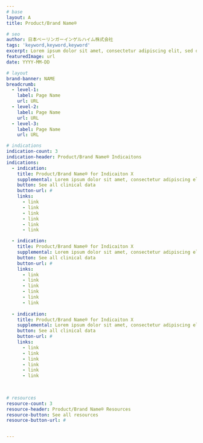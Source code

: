 ```yaml
---
# base
layout: A
title: Product/Brand Name®

# seo
author: 日本ベーリンガーインゲルハイム株式会社
tags: 'keyword,keyword,keyword'
excerpt: Lorem ipsum dolor sit amet, consectetur adipiscing elit, sed do tempor. Lorem ipsum dolor sit amet, consectetur adipiscing elit, sed do tempor.
featuredImage: url
date: YYYY-MM-DD

# layout
brand-banner: NAME
breadcrumb:
  - level-1: 
    label: Page Name
    url: URL
  - level-2: 
    label: Page Name
    url: URL
  - level-3: 
    label: Page Name
    url: URL

# indications
indication-count: 3
indication-header: Product/Brand Name® Indicaitons
indications:
  - indication:
    title: Product/Brand Name® for Indicaiton X
    supplemental: Lorem ipsum dolor sit amet, consectetur adipiscing elit, sed do tempor. Lorem ipsum dolor sit amet, consectetur adipiscing elit, sed do tempor.
    button: See all clinical data
    button-url: #
    links: 
      - link
      - link
      - link
      - link  
      - link
      - link  

  - indication:
    title: Product/Brand Name® for Indicaiton X
    supplemental: Lorem ipsum dolor sit amet, consectetur adipiscing elit, sed do tempor. Lorem ipsum dolor sit amet, consectetur adipiscing elit, sed do tempor.
    button: See all clinical data
    button-url: #
    links: 
      - link
      - link
      - link
      - link  
      - link
      - link  
      
  - indication:
    title: Product/Brand Name® for Indicaiton X
    supplemental: Lorem ipsum dolor sit amet, consectetur adipiscing elit, sed do tempor. Lorem ipsum dolor sit amet, consectetur adipiscing elit, sed do tempor.
    button: See all clinical data
    button-url: #
    links: 
      - link
      - link
      - link
      - link  
      - link
      - link      
      
  

# resources
resource-count: 3
resource-header: Product/Brand Name® Resources
resource-button: See all resources
resource-button-url: #


---
```

<!--stackedit_data:
eyJoaXN0b3J5IjpbLTExNzM4MjE5OTEsLTI5NDEwOTk1OV19
-->